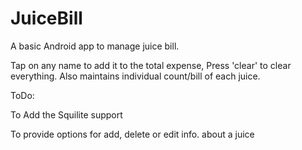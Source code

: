 JuiceBill
=========

A basic Android app to manage juice bill.

Tap on any name to add it to the total expense, Press 'clear' to clear everything. 
Also maintains individual count/bill of each juice.

ToDo:

To Add the Squilite support

To provide options for add, delete or edit info. about a juice
